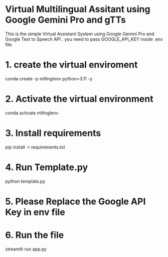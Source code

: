 # Virtual Multilingual Assitant using Google Gemini Pro and gTTs

This is the simple Virtual Assistant System using Google Gemini Pro and Google Text to Speech API .
you need to pass GOOGLE_API_KEY inside .env file.

# 1. create the virtual enviroment

conda create -p mltlnglenv python=3.11 -y

# 2. Activate the virtual environment

conda activate mltlnglenv

# 3. Install requirements

pip install -r requirements.txt

# 4. Run Template.py
python template.py 

# 5. Please Replace the Google API Key in env file

# 6. Run the file
streamlit run app.py

